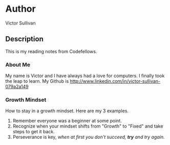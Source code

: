 # Author
Victor Sullivan

## Description
This is my reading notes from Codefellows.

### About Me
My name is Victor and I have always had a love for computers.  I finally took the leap to learn. My Github is http://www.linkedin.com/in/victor-sullivan-079a2a149

### Growth Mindset
How to stay in a growth mindset. Here are my 3 examples.
1. Remember everyone was a beginner at some point.
2. Recognize when your mindset shifts from "Growth" to "Fixed" and take steps to get it back.
3. Perseverance is key, *when at first you don't succeed, **try** and try again.*

[^1]: This is a work in progress
